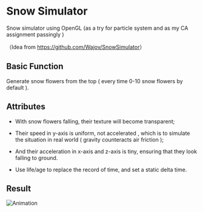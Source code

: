 # Snow Simulator
Snow simulator using OpenGL (as a try for particle system and as my CA assignment passingly )

（Idea from <https://github.com/Wajov/SnowSimulator>）

## Basic Function

Generate snow flowers from the top ( every time 0-10 snow flowers by default ).



## Attributes

* With snow flowers falling, their texture will become transparent;
* Their speed in y-axis is uniform, not accelerated , which is to simulate the situation in real world ( gravity counteracts air friction );
* And their acceleration in x-axis and z-axis is tiny, ensuring that they look falling to ground.

* Use life/age to replace the record of time, and set a static delta time.



## Result 

![Animation](https://github.com/Great-Keith/SnowSimulator/raw/assets/Animation.gif)